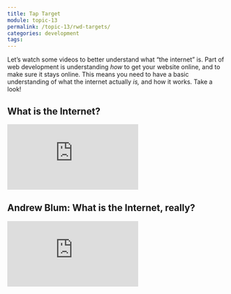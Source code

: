 ```yaml
---
title: Tap Target
module: topic-13
permalink: /topic-13/rwd-targets/
categories: development
tags:
---
```


<div class="divider-heading"></div>


Let’s watch some videos to better understand what “the internet” is. Part of web development is understanding _how_ to get your website online, and to make sure it stays online. This means you need to have a basic understanding of what the internet actually _is,_ and how it works. Take a look!


## What is the Internet?
<div class="embed-responsive embed-responsive-16by9">
  <iframe class="embed-responsive-item" src="https://www.youtube.com/embed/Dxcc6ycZ73M?rel=0&amp;showinfo=0" frameborder="0" allowfullscreen></iframe>
</div>


<div class="divider-pg"></div>


## Andrew Blum: What is the Internet, really?
<div class="embed-responsive embed-responsive-16by9">
  <iframe class="embed-responsive-item" src="https://www.youtube.com/embed/XE_FPEFpHt4?rel=0&amp;showinfo=0" frameborder="0" allowfullscreen></iframe>
</div>
